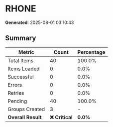 # RHONE
**Generated**: 2025-08-01 03:10:43

## Summary

| Metric | Count | Percentage |
|--------|-------|------------|
| Total Items | 40 | 100.0% |
| Items Loaded | 0 | 0.0% |
| Successful | 0 | 0.0% |
| Errors | 0 | 0.0% |
| Retries | 0 | 0.0% |
| Pending | 40 | 100.0% |
| Groups Created | 3 | - |
| **Overall Result** | **❌ Critical** | **0.0%** |
